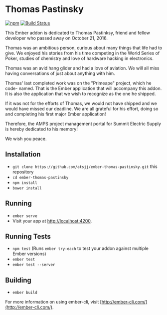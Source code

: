 # Thomas Pastinsky

[![npm](https://img.shields.io/npm/v/ember-thomas-pastinsky.svg)](https://www.npmjs.com/package/ember-thomas-pastinsky)
[![Build Status](https://travis-ci.org/atsjj/ember-thomas-pastinsky.svg?branch=master)](https://travis-ci.org/atsjj/ember-thomas-pastinsky)

This Ember addon is dedicated to Thomas Pastinksy, friend and fellow
developer who passed away on October 21, 2016.


Thomas was an ambitious person, curious about many things that life had to
give. We enjoyed his stories from his time competing in the World Series of
Poker, studies of chemistry and love of hardware hacking in electronics.


Thomas was an avid hang glider and had a love of aviation. We will all miss
having conversations of just about anything with him.


Thomas' last completed work was on the "Primeape" project, which he code-
named. That is the Ember application that will accompany this addon. It is
also the application that we wish to recognize as the one he shipped.


If it was not for the efforts of Thomas, we would not have shipped and we
would have missed our deadline. We are all grateful for his effort, doing
so and completing his first major Ember application!


Therefore, the AMPS project management portal for Summit Electric Supply
is hereby dedicated to his memory!


We wish you peace.

## Installation

* `git clone https://github.com/atsjj/ember-thomas-pastinsky.git` this repository
* `cd ember-thomas-pastinsky`
* `npm install`
* `bower install`

## Running

* `ember serve`
* Visit your app at [http://localhost:4200](http://localhost:4200).

## Running Tests

* `npm test` (Runs `ember try:each` to test your addon against multiple Ember versions)
* `ember test`
* `ember test --server`

## Building

* `ember build`

For more information on using ember-cli, visit [http://ember-cli.com/](http://ember-cli.com/).
